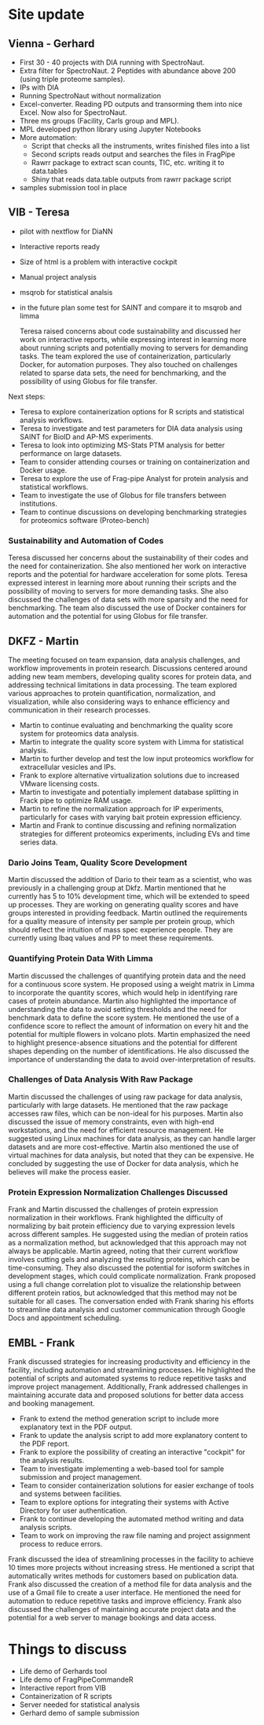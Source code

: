 # Site update

## Vienna - Gerhard
- First 30 - 40 projects with DIA running with SpectroNaut.
- Extra filter for SpectroNaut. 2 Peptides with abundance above 200 (using triple proteome samples).
- IPs with DIA
- Running SpectroNaut without normalization
- Excel-converter. Reading PD outputs and transorming them into nice Excel. Now also for SpectroNaut.
- Three ms groups (Facility, Carls group and MPL).
- MPL developed python library using Jupyter Notebooks
- More automation:
  * Script that checks all the instruments, writes finished files into a list
  * Second scripts reads output and searches the files in FragPipe
  * Rawrr package to extract scan counts, TIC, etc. writing it to data.tables
  * Shiny that reads data.table outputs from rawrr package script
- samples submission tool in place

## VIB - Teresa
- pilot with nextflow for DiaNN
- Interactive reports ready
- Size of html is a problem with interactive cockpit
- Manual project analysis
- msqrob for statistical analsis
- in the future plan some test for SAINT and compare it to msqrob and limma

  Teresa raised concerns about code sustainability and discussed her work on interactive reports, while expressing interest in learning more about running scripts and potentially moving to servers for demanding tasks. The team explored the use of containerization, particularly Docker, for automation purposes. They also touched on challenges related to sparse data sets, the need for benchmarking, and the possibility of using Globus for file transfer.

Next steps:
- Teresa to explore containerization options for R scripts and statistical analysis workflows.
- Teresa to investigate and test parameters for DIA data analysis using SAINT for BioID and AP-MS experiments.
- Teresa to look into optimizing MS-Stats PTM analysis for better performance on large datasets.
- Team to consider attending courses or training on containerization and Docker usage.
- Teresa to explore the use of Frag-pipe Analyst for protein analysis and statistical workflows.
- Team to investigate the use of Globus for file transfers between institutions.
- Team to continue discussions on developing benchmarking strategies for proteomics software (Proteo-bench)

### Sustainability and Automation of Codes
Teresa discussed her concerns about the sustainability of their codes and the need for containerization. She also mentioned her work on interactive reports and the potential for hardware acceleration for some plots. Teresa expressed interest in learning more about running their scripts and the possibility of moving to servers for more demanding tasks. She also discussed the challenges of data sets with more sparsity and the need for benchmarking. The team also discussed the use of Docker containers for automation and the potential for using Globus for file transfer.

## DKFZ - Martin
The meeting focused on team expansion, data analysis challenges, and workflow improvements in protein research. Discussions centered around adding new team members, developing quality scores for protein data, and addressing technical limitations in data processing. The team explored various approaches to protein quantification, normalization, and visualization, while also considering ways to enhance efficiency and communication in their research processes.

- Martin to continue evaluating and benchmarking the quality score system for proteomics data analysis.
- Martin to integrate the quality score system with Limma for statistical analysis.
- Martin to further develop and test the low input proteomics workflow for extracellular vesicles and IPs.
- Frank to explore alternative virtualization solutions due to increased VMware licensing costs.
- Martin to investigate and potentially implement database splitting in Frack pipe to optimize RAM usage.
- Martin to refine the normalization approach for IP experiments, particularly for cases with varying bait protein expression efficiency.
- Martin and Frank to continue discussing and refining normalization strategies for different proteomics experiments, including EVs and time series data.

### Dario Joins Team, Quality Score Development

Martin discussed the addition of Dario to their team as a scientist, who was previously in a challenging group at Dkfz. Martin mentioned that he currently has 5 to 10% development time, which will be extended to speed up processes. They are working on generating quality scores and have groups interested in providing feedback. Martin outlined the requirements for a quality measure of intensity per sample per protein group, which should reflect the intuition of mass spec experience people. They are currently using Ibaq values and PP to meet these requirements.


### Quantifying Protein Data With Limma

Martin discussed the challenges of quantifying protein data and the need for a continuous score system. He proposed using a weight matrix in Limma to incorporate the quantity scores, which would help in identifying rare cases of protein abundance. Martin also highlighted the importance of understanding the data to avoid setting thresholds and the need for benchmark data to define the score system. He mentioned the use of a confidence score to reflect the amount of information on every hit and the potential for multiple flowers in volcano plots. Martin emphasized the need to highlight presence-absence situations and the potential for different shapes depending on the number of identifications. He also discussed the importance of understanding the data to avoid over-interpretation of results.


### Challenges of Data Analysis With Raw Package

Martin discussed the challenges of using raw package for data analysis, particularly with large datasets. He mentioned that the raw package accesses raw files, which can be non-ideal for his purposes. Martin also discussed the issue of memory constraints, even with high-end workstations, and the need for efficient resource management. He suggested using Linux machines for data analysis, as they can handle larger datasets and are more cost-effective. Martin also mentioned the use of virtual machines for data analysis, but noted that they can be expensive. He concluded by suggesting the use of Docker for data analysis, which he believes will make the process easier.


### Protein Expression Normalization Challenges Discussed

Frank and Martin discussed the challenges of protein expression normalization in their workflows. Frank highlighted the difficulty of normalizing by bait protein efficiency due to varying expression levels across different samples. He suggested using the median of protein ratios as a normalization method, but acknowledged that this approach may not always be applicable. Martin agreed, noting that their current workflow involves cutting gels and analyzing the resulting proteins, which can be time-consuming. They also discussed the potential for isoform switches in development stages, which could complicate normalization. Frank proposed using a full change correlation plot to visualize the relationship between different protein ratios, but acknowledged that this method may not be suitable for all cases. The conversation ended with Frank sharing his efforts to streamline data analysis and customer communication through Google Docs and appointment scheduling.

## EMBL - Frank

Frank discussed strategies for increasing productivity and efficiency in the facility, including automation and streamlining processes. He highlighted the potential of scripts and automated systems to reduce repetitive tasks and improve project management. Additionally, Frank addressed challenges in maintaining accurate data and proposed solutions for better data access and booking management.

- Frank to extend the method generation script to include more explanatory text in the PDF output.
- Frank to update the analysis script to add more explanatory content to the PDF report.
- Frank to explore the possibility of creating an interactive "cockpit" for the analysis results.
- Team to investigate implementing a web-based tool for sample submission and project management.
- Team to consider containerization solutions for easier exchange of tools and systems between facilities.
- Team to explore options for integrating their systems with Active Directory for user authentication.
- Frank to continue developing the automated method writing and data analysis scripts.
- Team to work on improving the raw file naming and project assignment process to reduce errors.

Frank discussed the idea of streamlining processes in the facility to achieve 10 times more projects without increasing stress. He mentioned a script that automatically writes methods for customers based on publication data. Frank also discussed the creation of a method file for data analysis and the use of a Gmail file to create a user interface. He mentioned the need for automation to reduce repetitive tasks and improve efficiency. Frank also discussed the challenges of maintaining accurate project data and the potential for a web server to manage bookings and data access.

# Things to discuss
- Life demo of Gerhards tool
- Life demo of FragPipeCommandeR
- Interactive report from VIB
- Containerization of R scripts
- Server needed for statistical analysis
- Gerhard demo of sample submission

